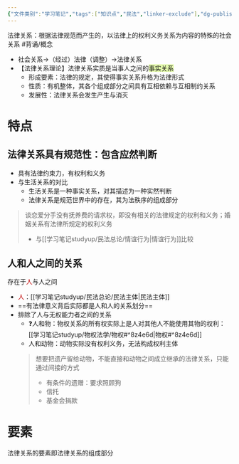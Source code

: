 ```yaml
---
{"文件类别":"学习笔记","tags":["知识点","民法","linker-exclude"],"dg-publish":true,"permalink":"/学习笔记studyup/民法总论/法律关系/","dgPassFrontmatter":true,"created":"2024-07-06T10:28:13.804+08:00","updated":"2024-11-27T21:49:45.353+08:00"}
---
```


法律关系：根据法律规范而产生的，以法律上的权利义务关系为内容的特殊的社会关系 #背诵/概念 
- 社会关系→（经过）法律（调整）→法律关系
- 【法律关系理论】法律关系实质是当事人之间的<span style="background:rgba(205, 244, 105, 0.55)">事实关系</span>
	- 形成要素：法律的规定，其使得事实关系升格为法律形式
	- 性质：有机整体，其各个组成部分之间具有互相依赖与互相制约关系
	- 发展性：法律关系会发生产生与消灭
# 特点
## 法律关系具有规范性：包含应然判断
- 具有法律约束力，有权利和义务
- 与生活关系的对比
	- 生活关系是一种事实关系，对其描述为一种实然判断
	- 法律关系是规范世界中的存在，其为法秩序的组成部分

>谈恋爱分手没有抚养费的请求权，即没有相关的法律规定的权利和义务；婚姻关系有法律所规定的权利义务
>- 与[[学习笔记studyup/民法总论/情谊行为\|情谊行为]]比较
## 人和人之间的关系
存在于<font color="#c00000">人</font>与人之间
- <font color="#c00000">人</font>：[[学习笔记studyup/民法总论/民法主体\|民法主体]]
- ==有法律意义背后实际都是人和人的关系划分==
- 排除了人与无权能力者之间的关系
	- ❓人和物：物权关系的所有权实际上是人对其他人不能使用其物的权利：[[学习笔记studyup/物权法学/物权#^8z4e6d\|物权#^8z4e6d]]
	- 人和动物：动物实际没有权利义务，无法构成权利主体
	>想要把遗产留给动物，不能直接和动物之间成立继承的法律关系，只能通过间接的方式
	>- 有条件的遗赠：要求照顾狗
	>- 信托
	>- 基金会捐款
# 要素
法律关系的要素即法律关系的组成部分